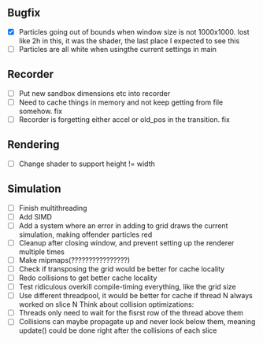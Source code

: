 ## Bugfix
- [x] Particles going out of bounds when window size is not 1000x1000. lost like 2h in this, it was the shader, the last place I expected to see this
- [ ] Particles are all white when usingthe current settings in main

## Recorder
- [ ] Put new sandbox dimensions etc into recorder
- [ ] Need to cache things in memory and not keep getting from file somehow. fix
- [ ] Recorder is forgetting either accel or old_pos in the transition. fix

## Rendering
- [ ] Change shader to support height != width

## Simulation
- [ ] Finish multithreading
- [ ] Add SIMD
- [ ] Add a system where an error in adding to grid draws the current simulation, making offender particles red
- [ ] Cleanup after closing window, and prevent setting up the renderer multiple times
- [ ] Make mipmaps(????????????????)
- [ ] Check if transposing the grid would be better for cache locality
- [ ] Redo collisions to get better cache locality
- [ ] Test ridiculous overkill compile-timing everything, like the grid size
- [ ] Use different threadpool, it would be better for cache if thread N always worked on slice N
Think about collision optimizations:
- [ ] Threads only need to wait for the fisrst row of the thread above them
- [ ] Collisions can maybe propagate up and never look below them, meaning update() could be done right after the collisions of each slice